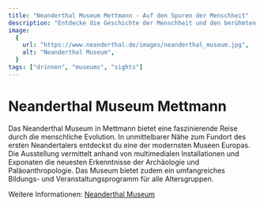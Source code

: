 ```yaml
---
title: "Neanderthal Museum Mettmann - Auf den Spuren der Menschheit"
description: "Entdecke die Geschichte der Menschheit und den berühmten Neandertaler im Neanderthal Museum in Mettmann."
image:
  {
    url: "https://www.neanderthal.de/images/neanderthal_museum.jpg",
    alt: "Neanderthal Museum",
  }
tags: ["drinnen", "museums", "sights"]
---
```


# Neanderthal Museum Mettmann

Das Neanderthal Museum in Mettmann bietet eine faszinierende Reise durch die menschliche Evolution. In unmittelbarer Nähe zum Fundort des ersten Neandertalers entdeckst du eine der modernsten Museen Europas. Die Ausstellung vermittelt anhand von multimedialen Installationen und Exponaten die neuesten Erkenntnisse der Archäologie und Paläoanthropologie. Das Museum bietet zudem ein umfangreiches Bildungs- und Veranstaltungsprogramm für alle Altersgruppen.

Weitere Informationen: [Neanderthal Museum](https://www.neanderthal.de/en)

